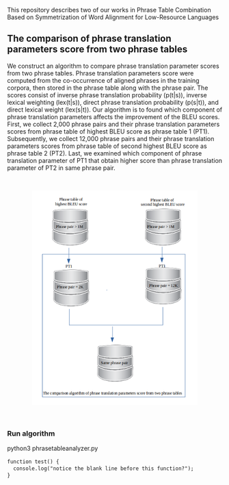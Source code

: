 This repository describes two of our works in Phrase Table Combination Based on Symmetrization of Word Alignment for Low-Resource Languages

## The comparison of phrase translation parameters score from two phrase tables
We construct an algorithm to compare phrase translation parameter scores from two phrase tables. 
Phrase translation parameters score were computed from the co-occurrence of aligned phrases in the training corpora, then stored in the phrase table along with the phrase pair. The scores consist of inverse phrase translation probability (p(t|s)), inverse lexical weighting (lex(t|s)), direct phrase translation probability (p(s|t)), and direct lexical weight (lex(s|t)). Our algorithm is to found which component of phrase translation parameters affects the improvement of the BLEU scores. First, we collect 2,000 phrase pairs and their phrase translation parameters scores from phrase table of highest BLEU score as phrase table 1 (PT1). Subsequently, we collect 12,000 phrase pairs and their phrase translation parameters scores from phrase table of second highest BLEU score as phrase table 2 (PT2). Last, we examined which component of phrase translation parameter of PT1 that obtain higher score than phrase translation parameter of PT2 in same phrase pair.

<br>
<p align="center">
<img height="500" src="https://github.com/s4d3/PhraseTableCombination/blob/master/TheComparisonAlgorithm.png" />
</p>  
<br>

### Run algorithm
python3 phrasetableanalyzer.py

```
function test() {
  console.log("notice the blank line before this function?");
}
```
